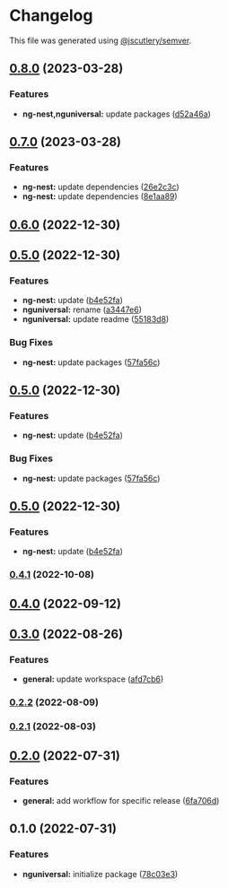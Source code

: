 # Changelog

This file was generated using [@jscutlery/semver](https://github.com/jscutlery/semver).

## [0.8.0](https://github.com/nxarch/nxarch/compare/nguniversal@0.7.0...nguniversal@0.8.0) (2023-03-28)


### Features

* **ng-nest,nguniversal:** update packages ([d52a46a](https://github.com/nxarch/nxarch/commit/d52a46a1c9f0abb57a692a5aa640d0ac487d79ff))

## [0.7.0](https://github.com/nxarch/nxarch/compare/nguniversal@0.6.0...nguniversal@0.7.0) (2023-03-28)


### Features

* **ng-nest:** update dependencies ([26e2c3c](https://github.com/nxarch/nxarch/commit/26e2c3c5a29d2581e34f60cb5f2438028edd6371))
* **ng-nest:** update dependencies ([8e1aa89](https://github.com/nxarch/nxarch/commit/8e1aa89d121b03280ba2e1e64afa5e1ea68868a2))

## [0.6.0](https://github.com/nxarch/nxarch/compare/nguniversal@0.5.0...nguniversal@0.6.0) (2022-12-30)

## [0.5.0](https://github.com/nxarch/nxarch/compare/nguniversal@0.4.0...nguniversal@0.5.0) (2022-12-30)


### Features

* **ng-nest:** update ([b4e52fa](https://github.com/nxarch/nxarch/commit/b4e52faf7042cfc7d126672ddb248b236eb1dcbe))
* **nguniversal:** rename ([a3447e6](https://github.com/nxarch/nxarch/commit/a3447e6464547bbcd26094143492dbdae642c364))
* **nguniversal:** update readme ([55183d8](https://github.com/nxarch/nxarch/commit/55183d8a9d86767f8dde86e9b95e952c72f1322a))


### Bug Fixes

* **ng-nest:** update packages ([57fa56c](https://github.com/nxarch/nxarch/commit/57fa56c501d696712a6dd5f7ae9390faaa2e1fb7))

## [0.5.0](https://github.com/nxarch/nxarch/compare/nguniversal@0.4.0...nguniversal@0.5.0) (2022-12-30)


### Features

* **ng-nest:** update ([b4e52fa](https://github.com/nxarch/nxarch/commit/b4e52faf7042cfc7d126672ddb248b236eb1dcbe))


### Bug Fixes

* **ng-nest:** update packages ([57fa56c](https://github.com/nxarch/nxarch/commit/57fa56c501d696712a6dd5f7ae9390faaa2e1fb7))

## [0.5.0](https://github.com/nxarch/nxarch/compare/nguniversal@0.4.0...nguniversal@0.5.0) (2022-12-30)


### Features

* **ng-nest:** update ([b4e52fa](https://github.com/nxarch/nxarch/commit/b4e52faf7042cfc7d126672ddb248b236eb1dcbe))

### [0.4.1](https://github.com/nxarch/nxarch/compare/nguniversal@0.4.0...nguniversal@0.4.1) (2022-10-08)

## [0.4.0](https://github.com/nxarch/nxarch/compare/nguniversal@0.3.0...nguniversal@0.4.0) (2022-09-12)

## [0.3.0](https://github.com/nxarch/nxarch/compare/nguniversal@0.2.2...nguniversal@0.3.0) (2022-08-26)


### Features

* **general:** update workspace ([afd7cb6](https://github.com/nxarch/nxarch/commit/afd7cb67c2eee00c041d734c5a74f9119085e1ea))

### [0.2.2](https://github.com/nxarch/nxarch/compare/nguniversal@0.2.1...nguniversal@0.2.2) (2022-08-09)

### [0.2.1](https://github.com/nxarch/nxarch/compare/nguniversal@0.2.0...nguniversal@0.2.1) (2022-08-03)

## [0.2.0](https://github.com/nxarch/nxarch/compare/nguniversal@0.1.0...nguniversal@0.2.0) (2022-07-31)


### Features

* **general:** add workflow for specific release ([6fa706d](https://github.com/nxarch/nxarch/commit/6fa706d1a0a6735b651dd07defbc3c2ee26ebcc5))

## 0.1.0 (2022-07-31)


### Features

* **nguniversal:** initialize package ([78c03e3](https://github.com/nxarch/nxarch/commit/78c03e3c2087ccacf10b85c0a21501a479484a7c))
